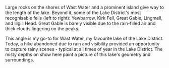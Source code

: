 Large rocks on the shores of Wast Water and a prominent island give way to the length of the lake. Beyond it, some of the Lake District's most recognisable fells (left to right): Yewbarrow, Kirk Fell, Great Gable, Lingmell, and Illgill Head. Great Gable is barely visible due to the rain-filled air and thick clouds lingering on the peaks.

This angle is my go-to for Wast Water, my favourite lake of the Lake District. Today, a hike abandoned due to rain and visibility provided an opportunity to capture rainy scenes - typical at all times of year in the Lake District. The misty depths on show here paint a picture of this lake's geometry and surroundings.
